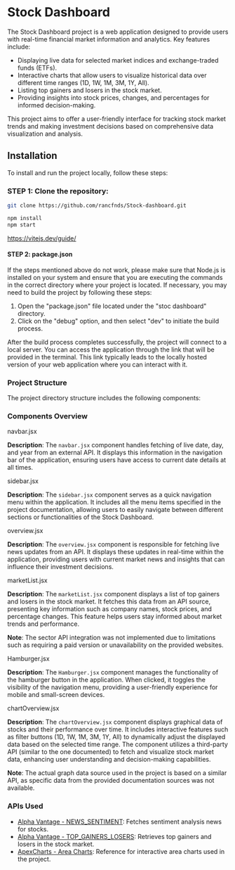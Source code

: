 # Stock Dashboard

The Stock Dashboard project is a web application designed to provide users with real-time financial market information and analytics. Key features include:

- Displaying live data for selected market indices and exchange-traded funds (ETFs).
- Interactive charts that allow users to visualize historical data over different time ranges (1D, 1W, 1M, 3M, 1Y, All).
- Listing top gainers and losers in the stock market.
- Providing insights into stock prices, changes, and percentages for informed decision-making.

This project aims to offer a user-friendly interface for tracking stock market trends and making investment decisions based on comprehensive data visualization and analysis.

## Installation

To install and run the project locally, follow these steps:

### STEP 1: Clone the repository:

```bash
git clone https://github.com/rancfnds/Stock-dashboard.git

npm install
npm start
```

https://vitejs.dev/guide/

#### STEP 2: package.json

If the steps mentioned above do not work, please make sure that Node.js is installed on your system and ensure that you are executing the commands in the correct directory where your project is located. If necessary, you may need to build the project by following these steps:

1. Open the "package.json" file located under the "stoc dashboard" directory.
2. Click on the "debug" option, and then select "dev" to initiate the build process.

After the build process completes successfully, the project will connect to a local server. You can access the application through the link that will be provided in the terminal. This link typically leads to the locally hosted version of your web application where you can interact with it.

### Project Structure

The project directory structure includes the following components:

### Components Overview

navbar.jsx

**Description**:
The `navbar.jsx` component handles fetching of live date, day, and year from an external API. It displays this information in the navigation bar of the application, ensuring users have access to current date details at all times.

sidebar.jsx

**Description**:
The `sidebar.jsx` component serves as a quick navigation menu within the application. It includes all the menu items specified in the project documentation, allowing users to easily navigate between different sections or functionalities of the Stock Dashboard.

overview.jsx

**Description**:
The `overview.jsx` component is responsible for fetching live news updates from an API. It displays these updates in real-time within the application, providing users with current market news and insights that can influence their investment decisions.

marketList.jsx

**Description**:
The `marketList.jsx` component displays a list of top gainers and losers in the stock market. It fetches this data from an API source, presenting key information such as company names, stock prices, and percentage changes. This feature helps users stay informed about market trends and performance.

**Note**:
The sector API integration was not implemented due to limitations such as requiring a paid version or unavailability on the provided websites.

Hamburger.jsx

**Description**:
The `Hamburger.jsx` component manages the functionality of the hamburger button in the application. When clicked, it toggles the visibility of the navigation menu, providing a user-friendly experience for mobile and small-screen devices.

chartOverview.jsx

**Description**:
The `chartOverview.jsx` component displays graphical data of stocks and their performance over time. It includes interactive features such as filter buttons (1D, 1W, 1M, 3M, 1Y, All) to dynamically adjust the displayed data based on the selected time range. The component utilizes a third-party API (similar to the one documented) to fetch and visualize stock market data, enhancing user understanding and decision-making capabilities.

**Note**:
The actual graph data source used in the project is based on a similar API, as specific data from the provided documentation sources was not available.

### APIs Used

- [Alpha Vantage - NEWS_SENTIMENT](https://www.alphavantage.co/query?function=NEWS_SENTIMENT&tickers=AAPL&apikey=demo): Fetches sentiment analysis news for stocks.
- [Alpha Vantage - TOP_GAINERS_LOSERS](https://www.alphavantage.co/query?function=TOP_GAINERS_LOSERS&apikey=demo): Retrieves top gainers and losers in the stock market.
- [ApexCharts - Area Charts](https://apexcharts.com/javascript-chart-demos/area-charts/spline/): Reference for interactive area charts used in the project.
